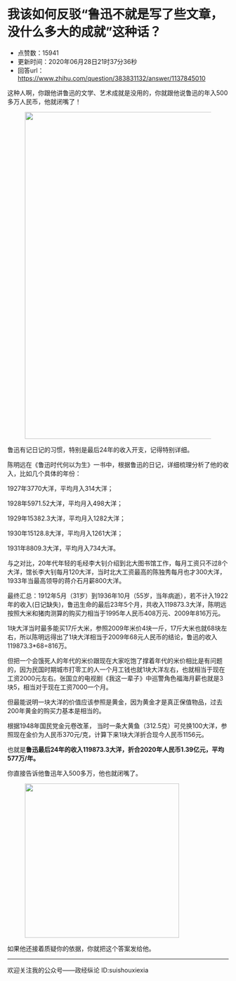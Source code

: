 # 我该如何反驳“鲁迅不就是写了些文章，没什么多大的成就”这种话？
- 点赞数：15941
- 更新时间：2020年06月28日21时37分36秒
- 回答url：https://www.zhihu.com/question/383831132/answer/1137845010
<body>
 <p data-pid="CiOj4_nK">这种人啊，你跟他讲鲁迅的文学、艺术成就是没用的，你就跟他说鲁迅的年入500多万人民币，他就闭嘴了！</p>
 <figure data-size="normal">
  <img src="https://pic1.zhimg.com/50/v2-1a33da5e5e09faf6864a2721a86d2e83_720w.jpg?source=1940ef5c" data-caption="" data-size="normal" data-rawwidth="744" data-rawheight="709" data-original-token="v2-1a33da5e5e09faf6864a2721a86d2e83" data-default-watermark-src="https://picx.zhimg.com/50/v2-151434679b87fad14688907262999e5e_720w.jpg?source=1940ef5c" class="origin_image zh-lightbox-thumb" width="744" data-original="https://pic1.zhimg.com/v2-1a33da5e5e09faf6864a2721a86d2e83_r.jpg?source=1940ef5c">
 </figure>
 <p data-pid="19kuNWE8">鲁迅有记日记的习惯，特别是最后24年的收入开支，记得特别详细。</p>
 <p data-pid="UypvFiOU">陈明远在《鲁迅时代何以为生》一书中，根据鲁迅的日记，详细梳理分析了他的收入，比如几个具体的年份：</p>
 <p data-pid="ohthObAp">1927年3770大洋，平均月入314大洋；</p>
 <p data-pid="KqcQyBbU">1928年5971.52大洋，平均月入498大洋；</p>
 <p data-pid="34Kbab__">1929年15382.3大洋，平均月入1282大洋；</p>
 <p data-pid="s9FRtA-M">1930年15128.8大洋，平均月入1261大洋；</p>
 <p data-pid="PNKd-bjg">1931年8809.3大洋，平均月入734大洋。</p>
 <p data-pid="FKFzLAKP">与之对比，20年代年轻的毛经李大钊介绍到北大图书馆工作，每月工资只不过8个大洋，馆长李大钊每月120大洋，当时北大工资最高的陈独秀每月也才300大洋，1933年当最高领导的蒋介石月薪800大洋。</p>
 <p data-pid="G7nc3wFL">最终汇总：1912年5月（31岁）到1936年10月（55岁，当年病逝），若不计入1922年的收入(日记缺失)，鲁迅生命的最后23年5个月，共收入119873.3大洋，陈明远按照大米和猪肉测算的购买力相当于1995年人民币408万元、2009年816万元。</p>
 <p data-pid="FZicOgKr">1块大洋当时最多能买17斤大米，参照2009年米价4块一斤，17斤大米也就68块左右，所以陈明远得出了1块大洋相当于2009年68元人民币的结论，鲁迅的收入119873.3*68=816万。</p>
 <p data-pid="0vjM_1kH">但把一个会饿死人的年代的米价跟现在大家吃饱了撑着年代的米价相比是有问题的，因为民国时期城市打零工的人一个月工钱也就1块大洋左右，也就相当于现在工资2000元左右。张国立的电视剧《我这一辈子》中巡警角色福海月薪也就是3块5，相当对于现在工资7000一个月。</p>
 <p data-pid="HpOphd0Y">但最能说明一块大洋的价值应该参照是黄金，因为黄金才是真正保值物品，过去200年黄金的购买力基本是相当的。</p>
 <p data-pid="iW7UZb4h">根据1948年国民党金元卷改革， 当时一条大黄鱼（312.5克）可兑换100大洋，参照现在金价为人民币370元/克，计算下来1块大洋折合现今人民币1156元。</p>
 <p data-pid="re27As_y">也就是<b>鲁迅最后24年的收入119873.3大洋，折合2020年人民币1.39亿元，平均577万/年。</b></p>
 <p data-pid="-mwNEMW6">你直接告诉他鲁迅年入500多万，他也就闭嘴了。</p>
 <figure data-size="normal">
  <img src="https://pic1.zhimg.com/50/v2-9f6bc8167fa62888beedfffa48fc2bfa_720w.jpg?source=1940ef5c" data-caption="" data-size="normal" data-rawwidth="351" data-rawheight="268" data-original-token="v2-9f6bc8167fa62888beedfffa48fc2bfa" data-default-watermark-src="https://picx.zhimg.com/50/v2-f842bae578ee15a3ef3def229d36cf91_720w.jpg?source=1940ef5c" class="content_image" width="351">
 </figure>
 <p data-pid="BkhvIeWq">如果他还接着质疑你的依据，你就把这个答案发给他。</p>
 <hr>
 <p data-pid="MsozDYDg">欢迎关注我的公众号——政经纵论 ID:suishouxiexia</p>
</body>